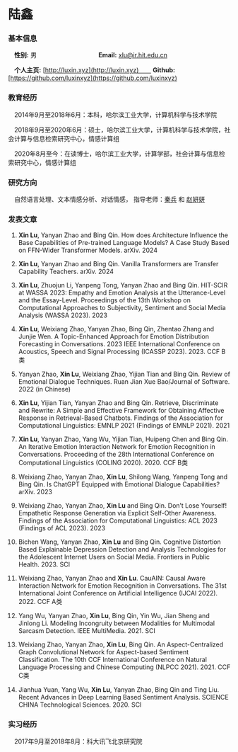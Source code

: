 # 陆鑫

### 基本信息

　**性别:** 男　　　　　　　　　　**Email:** xlu@ir.hit.edu.cn

　**个人主页:** [http://luxin.xyz](http://luxin.xyz)　　 **Github:** [https://github.com/luxinxyz](https://github.com/luxinxyz)


### 教育经历 
　2014年9月至2018年6月：本科，哈尔滨工业大学，计算机科学与技术学院

　2018年9月至2020年6月：硕士，哈尔滨工业大学，计算机科学与技术学院，社会计算与信息检索研究中心，情感计算组

　2020年8月至今：在读博士，哈尔滨工业大学，计算学部，社会计算与信息检索研究中心，情感计算组
 
### 研究方向
　自然语言处理、文本情感分析、对话情感， 指导老师：[秦兵](http://ir.hit.edu.cn/~qinb) 和 [赵妍妍](http://ir.hit.edu.cn/~yanyan)

### 发表文章
 1. **Xin Lu**, Yanyan Zhao and Bing Qin. How does Architecture Influence the Base Capabilities of Pre-trained Language Models? A Case Study Based on FFN-Wider Transformer Models. arXiv. 2024
 
 2. **Xin Lu**, Yanyan Zhao and Bing Qin. Vanilla Transformers are Transfer Capability Teachers. arXiv. 2024
 
 3. **Xin Lu**, Zhuojun Li, Yanpeng Tong, Yanyan Zhao and Bing Qin. HIT-SCIR at WASSA 2023: Empathy and Emotion Analysis at the Utterance-Level and the Essay-Level. Proceedings of the 13th Workshop on Computational Approaches to Subjectivity, Sentiment and Social Media Analysis (WASSA 2023). 2023
 
 4. **Xin Lu**, Weixiang Zhao, Yanyan Zhao, Bing Qin, Zhentao Zhang and Junjie Wen. A Topic-Enhanced Approach for Emotion Distribution Forecasting in Conversations. 2023 IEEE International Conference on Acoustics, Speech and Signal Processing (ICASSP 2023). 2023. CCF B类

 5. Yanyan Zhao, **Xin Lu**, Weixiang Zhao, Yijian Tian and Bing Qin. Review of Emotional Dialogue Techniques. Ruan Jian Xue Bao/Journal of Software. 2022 (in Chinese)

 6. **Xin Lu**, Yijian Tian, Yanyan Zhao and Bing Qin. Retrieve, Discriminate and Rewrite: A Simple and Effective Framework for Obtaining Affective Response in Retrieval-Based Chatbots. Findings of the Association for Computational Linguistics: EMNLP 2021 (Findings of EMNLP 2021). 2021

 7. **Xin Lu**, Yanyan Zhao, Yang Wu, Yijian Tian, Huipeng Chen and Bing Qin. An Iterative Emotion Interaction Network for Emotion Recognition in Conversations. Proceeding of the 28th International Conference on Computational Linguistics (COLING 2020). 2020. CCF B类

 8. Weixiang Zhao, Yanyan Zhao, **Xin Lu**, Shilong Wang, Yanpeng Tong and Bing Qin. Is ChatGPT Equipped with Emotional Dialogue Capabilities? arXiv. 2023

 9. Weixiang Zhao, Yanyan Zhao, **Xin Lu** and Bing Qin. Don’t Lose Yourself! Empathetic Response Generation via Explicit Self-Other Awareness. Findings of the Association for Computational Linguistics: ACL 2023 (Findings of ACL 2023). 2023

 10. Bichen Wang, Yanyan Zhao, **Xin Lu** and Bing Qin. Cognitive Distortion Based Explainable Depression Detection and Analysis Technologies for the Adolescent Internet Users on Social Media. Frontiers in Public Health. 2023. SCI

 11. Weixiang Zhao, Yanyan Zhao and **Xin Lu**. CauAIN: Causal Aware Interaction Network for Emotion Recognition in Conversations. The 31st International Joint Conference on Artificial Intelligence (IJCAI 2022). 2022. CCF A类

 12. Yang Wu, Yanyan Zhao, **Xin Lu**, Bing Qin, Yin Wu, Jian Sheng and Jinlong Li. Modeling Incongruity between Modalities for Multimodal Sarcasm Detection. IEEE MultiMedia. 2021. SCI

 13. Weixiang Zhao, Yanyan Zhao, **Xin Lu**, Bing Qin. An Aspect-Centralized Graph Convolutional Network for Aspect-based Sentiment Classification. The 10th CCF International Conference on Natural Language Processing and Chinese Computing (NLPCC 2021). 2021. CCF C类

 14. Jianhua Yuan, Yang Wu, **Xin Lu**, Yanyan Zhao, Bing Qin and Ting Liu. Recent Advances in Deep Learning Based Sentiment Analysis. SCIENCE CHINA Technological Sciences. 2020. SCI

### 实习经历
　2017年9月至2018年8月：科大讯飞北京研究院
